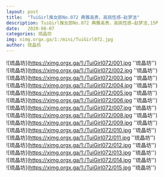 ```yaml
---
layout: post
title:  "TuiGirl推女郎No.072 典雅高贵，高挑性感—赵梦洁"
description: TuiGirl推女郎No.072 典雅高贵，高挑性感—赵梦洁,15P
date:   2020-08-07
categories: 琉晶坊
img: ximg.orgx.ga/1:/mini/TuiGirl072.jpg
author: 琉晶坊
---
```


![琉晶坊](https://ximg.orgx.ga/1:/TuiGirl072/001.jpg ''琉晶坊'') <br>
![琉晶坊](https://ximg.orgx.ga/1:/TuiGirl072/002.jpg ''琉晶坊'') <br>
![琉晶坊](https://ximg.orgx.ga/1:/TuiGirl072/003.jpg ''琉晶坊'') <br>
![琉晶坊](https://ximg.orgx.ga/1:/TuiGirl072/004.jpg ''琉晶坊'') <br>
![琉晶坊](https://ximg.orgx.ga/1:/TuiGirl072/005.jpg ''琉晶坊'') <br>
![琉晶坊](https://ximg.orgx.ga/1:/TuiGirl072/006.jpg ''琉晶坊'') <br>
![琉晶坊](https://ximg.orgx.ga/1:/TuiGirl072/007.jpg ''琉晶坊'') <br>
![琉晶坊](https://ximg.orgx.ga/1:/TuiGirl072/008.jpg ''琉晶坊'') <br>
![琉晶坊](https://ximg.orgx.ga/1:/TuiGirl072/009.jpg ''琉晶坊'') <br>
![琉晶坊](https://ximg.orgx.ga/1:/TuiGirl072/010.jpg ''琉晶坊'') <br>
![琉晶坊](https://ximg.orgx.ga/1:/TuiGirl072/011.jpg ''琉晶坊'') <br>
![琉晶坊](https://ximg.orgx.ga/1:/TuiGirl072/012.jpg ''琉晶坊'') <br>
![琉晶坊](https://ximg.orgx.ga/1:/TuiGirl072/013.jpg ''琉晶坊'') <br>
![琉晶坊](https://ximg.orgx.ga/1:/TuiGirl072/014.jpg ''琉晶坊'') <br>
![琉晶坊](https://ximg.orgx.ga/1:/TuiGirl072/015.jpg ''琉晶坊'') <br>
